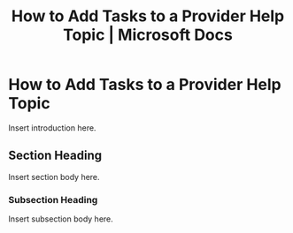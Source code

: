 ﻿---
title: "How to Add Tasks to a Provider Help Topic | Microsoft Docs"
ms.custom: ""
ms.date: "09/12/2016"
ms.reviewer: ""
ms.suite: ""
ms.tgt_pltfrm: ""
ms.topic: "article"
ms.assetid: 7a243b59-55c2-4553-93a6-9a307d9e8e32
caps.latest.revision: 4
---
# How to Add Tasks to a Provider Help Topic
Insert introduction here.

## Section Heading
 Insert section body here.

### Subsection Heading
 Insert subsection body here.
